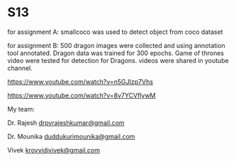 # S13


for assignment A: smallcoco was used to detect object from coco dataset


for assignment B: 500 dragon images were collected and using annotation tool annotated. Dragon data was trained for 300 epochs. Game of thrones video were tested for detection for Dragons. videos were shared in youtube channel.

https://www.youtube.com/watch?v=n5GJIzp7Vhs

https://www.youtube.com/watch?v=8v7YCVflywM


My team:

Dr. Rajesh   drpvrajeshkumar@gmail.com

Dr. Mounika   duddukurimounika@gmail.com

Vivek   krovvidivivek@gmail.com

